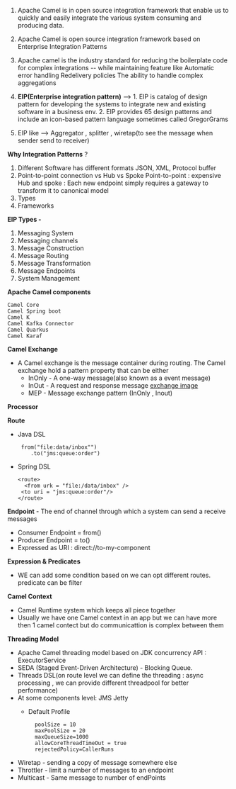 1. Apache Camel is in open source integration framework that enable us to quickly and easily integrate
    the various system consuming and producing data.
2. Apache Camel is open source integration framework based on Enterprise Integration Patterns
3. Apache camel is the industry standard for reducing the boilerplate code for complex integrations -- while maintaining feature like
    Automatic error handling
    Redelivery policies
    The ability to handle complex aggregations

4. **EIP(Enterprise integration pattern)** --> 1. EIP is catalog of design pattern for developing the systems to integrate new and existing
            software in a business env.
           2. EIP provides 65 design patterns and include an icon-based pattern language sometimes called GregorGrams

5. EIP like --> Aggregator , splitter , wiretap(to see the message when sender send to receiver)

**Why Integration Patterns** ?
1.  Different Software has different formats
    JSON, XML, Protocol buffer
2. Point-to-point connection vs Hub vs Spoke
   Point-to-point : expensive
   Hub and spoke : Each new endpoint simply requires a gateway to transform it to canonical model
3. Types
4. Frameworks

**EIP Types -**
1. Messaging System
2. Messaging channels
3. Message Construction
4. Message Routing
5. Message Transformation
6. Message Endpoints
7. System Management


**Apache Camel components**

    Camel Core
    Camel Spring boot
    Camel K
    Camel Kafka Connector
    Camel Quarkus
    Camel Karaf

**Camel Exchange**

* A Camel exchange is the message container during routing. The Camel exchange hold a pattern property that can be either
    * InOnly - A one-way message(also known as a event message)
    * InOut - A request and response message
     [exchange image](https://github.com/arjun3037/apache-camel/blob/main/Exchange.png)
    * MEP - Message exchange pattern (InOnly , Inout)

**Processor**

**Route**
 * Java DSL

        from("file:data/inbox"")
           .to("jms:queue:order")
 * Spring DSL
  
       <route>
         <from urk = "file:/data/inbox" />
        <to uri = "jms:queue:order"/>
       </route>

**Endpoint** - The end of channel through which a system can send a receive messages
 * Consumer Endpoint = from()
 * Producer Endpoint = to()
 * Expressed as URI : direct://to-my-component

**Expression & Predicates**
 * WE can add some condition based on we can opt different routes. predicate can be filter

**Camel Context**
 * Camel Runtime system which keeps all piece together
 * Usually we have one Camel context in an app but we can have more then 1 camel contect but do communicattion is complex between them


**Threading Model**
* Apache Camel threading model based on JDK concurrency API : ExecutorService
* SEDA (Staged Event-Driven Architecture) - Blocking Queue.
* Threads DSL(on route level we can define the threading : async processing , we can provide different threadpool for better performance)
* At some components level: JMS Jetty
  * Default Profile

          poolSize = 10
          maxPoolSize = 20
          maxQueueSize=1000
          allowCoreThreadTimeOut = true
          rejectedPolicy=CallerRuns
* Wiretap - sending a copy of message somewhere else
* Throttler - limit a number of messages to an endpoint
* Multicast - Same message to number of endPoints





                




